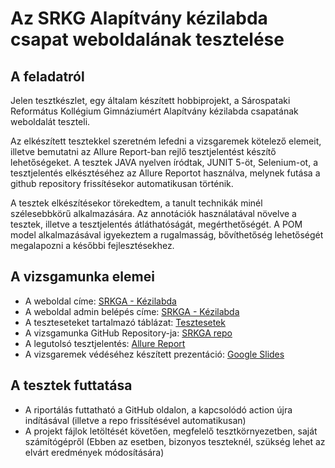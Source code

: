 # Az SRKG Alapítvány kézilabda csapat weboldalának tesztelése

## A feladatról
Jelen tesztkészlet, egy általam készített hobbiprojekt, a Sárospataki Református Kollégium Gimnáziumért Alapítvány kézilabda csapatának weboldalát teszteli.

Az elkészített tesztekkel szeretném lefedni a vizsgaremek kötelező elemeit, illetve bemutatni az Allure Report-ban rejlő tesztjelentést készítő lehetőségeket.
A tesztek JAVA nyelven íródtak, JUNIT 5-öt, Selenium-ot, a tesztjelentés elkésztéséhez az Allure Reportot használva, melynek futása a github repository frissítésekor automatikusan történik.

A tesztek elkészítésekor törekedtem, a tanult technikák minél szélesebbkörű alkalmazására. Az annotációk használatával növelve a tesztek, illetve a tesztjelentés átláthatóságát, megérthetőségét. A POM model alkalmazásával igyekeztem a rugalmasság, bővíthetőség lehetőségét megalapozni a későbbi fejlesztésekhez.

## A vizsgamunka elemei

- A weboldal címe: [SRKGA - Kézilabda](http://srkgakezilabda.hu/)
- A weboldal admin belépés címe: [SRKGA - Kézilabda](http://srkgakezilabda.hu/admin)
- A teszteseteket tartalmazó táblázat: [Tesztesetek](https://docs.google.com/spreadsheets/d/17usWINlHQc322-yzI4dsEL2Y6qsqkedloQqOz0GRvz8/edit?usp=sharing)
- A vizsgamunka GitHub Repository-ja: [SRKGA repo](https://github.com/funakattila/srkga)
- A legutolsó tesztjelentés: [Allure Report](https://funakattila.github.io/srkga/)
- A vizsgaremek védéséhez készített prezentáció: [Google Slides](https://docs.google.com/presentation/d/1RjwY4oBoAuqpTDCwfOFdxH_Y-edzbjxSnkbZ7_jh9h8/edit?usp=sharing)

## A tesztek futtatása
- A riportálás futtatható a GitHub oldalon, a kapcsolódó action újra indításával (illetve a repo frissítésével automatikusan) 
- A projekt fájlok letöltését követően, megfelelő tesztkörnyezetben, saját számítógépről (Ebben az esetben, bizonyos teszteknél, szükség lehet az elvárt eredmények módosítására)
